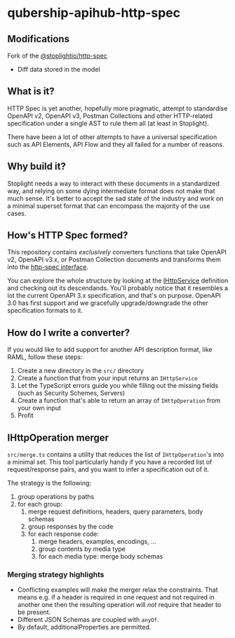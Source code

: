 # qubership-apihub-http-spec

## Modifications
Fork of the [@stoplightio/http-spec](https://github.com/stoplightio/http-spec)
- Diff data stored in the model

## What is it?

HTTP Spec is yet another, hopefully more pragmatic, attempt to standardise OpenAPI v2, OpenAPI v3, Postman Collections and other HTTP-related specification under a single AST to rule them all (at least in Stoplight).

There have been a lot of other attempts to have a universal specification such as API Elements, API Flow and they all failed for a number of reasons.

## Why build it?

Stoplight needs a way to interact with these documents in a standardized way, and relying on some dying intermediate format does not make that much sense. It's better to accept the sad state of the industry and work on a minimal superset format that can encompass the majority of the use cases.

## How's HTTP Spec formed?

This repository contains *exclusively* converters functions that take OpenAPI v2, OpenAPI v3.x, or Postman Collection documents and transforms them into the [http-spec interface](https://github.com/stoplightio/types/blob/master/src/http-spec.ts).

You can explore the whole structure by looking at the [IHttpService](https://github.com/stoplightio/types/blob/master/src/http-spec.ts#L10) definition and checking out its descendands. You'll probably notice that it resembles a lot the current OpenAPI 3.x specification, and that's on purpose. OpenAPI 3.0 has first support and we gracefully upgrade/downgrade the other specification formats to it.

## How do I write a converter?

If you would like to add support for another API description format, like RAML, follow these steps:

1. Create a new directory in the `src/` directory
2. Create a function that from your input returns an `IHttpService`
3. Let the TypeScript errors guide you while filling out the missing fields (such as Security Schemes, Servers)
4. Create a function that's able to return an array of `IHttpOperation` from your own input
5. Profit

## IHttpOperation merger

`src/merge.ts` contains a utility that reduces the list of `IHttpOperation`'s into a minimal set. This tool particularly handy if you have a recorded list of request/response pairs, and you want to infer a specification out of it.

The strategy is the following:
1. group operations by paths
2. for each group:
    1. merge request definitions, headers, query parameters, body schemas
    2. group responses by the code
    3. for each response code:
        1. merge headers, examples, encodings, ...
        2. group contents by media type
        3. for each media type: merge body schemas

### Merging strategy highlights

- Conflicting examples will make the merger relax the constraints. That means e.g. if a header is required in one request and not required in another one then the resulting operation will _not_ require that header to be present.
- Different JSON Schemas are coupled with `anyOf`.
- By default, additionalProperties are permitted.

